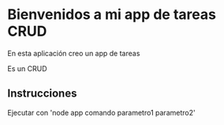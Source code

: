# Bienvenidos a mi app de tareas CRUD

En esta aplicación creo un app de tareas

Es un CRUD

## Instrucciones

Ejecutar con 'node app comando parametro1 parametro2'